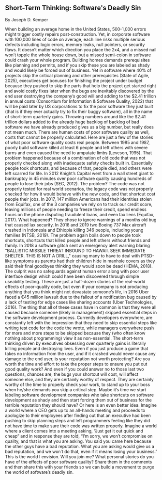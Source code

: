 ## Short-Term Thinking: Software's Deadly Sin
By Joseph D. Kemper

When building an average home in the United States, 500-1,000 errors might trigger costly repairs post-construction. Yet, in corporate software with 100,000 lines of code on average, each line risks multiple serious defects including logic errors, memory leaks, null pointers, or security flaws. It doesn’t matter which direction you place the 2x4, and a missed nail won’t topple the whole house down, but a missed semi-colon in software could crash your whole program. Building homes demands prerequisites like planning and permits, and if you skip these you are labeled as shady and would likely be forced out of business. Yet in software where 40% of projects skip the critical planning and other prerequisites (State of Agile, 2025), executives get bonuses for finishing the project under budget because they pushed to skip the parts that help the project get started right and avoid costly fixes later when the bugs are inevitably discovered by the end user destroying the company’s good will and adding to the $2.41 trillion in annual costs (Consortium for Information & Software Quality, 2022) that will be paid later by US corporations to fix the poor software they just built (that is if they ever actually try to fix their buggy software), all in the name of short-term quarterly gains. 
Throwing numbers around like the $2.41 trillion dollars added to the already huge backlog of backlog of bad software we have already produced gives us a big number, but really does not mean much. There are human costs of poor software quality as well, costs that cannot be properly calculated. Here are just a few of the stories of what poor software quality costs real people.
Between 1985 and 1987, poorly build software killed at least 6 people and left others with severe burns and even caused the need to amputate limbs (Leveson, 1995). That problem happened because of a combination of old code that was not properly checked along with inadequate safety checks built in. Essentially people took shortcuts, and because of that, people died, and others were left scarred for life. 
In 2012 Knight’s Capital went from a wall street giant to bankruptcy in 45 minutes over poor software quality causing hundreds of people to lose their jobs (SEC, 2012). The problem? The code was not properly tested for real world scenarios, the legacy code was not properly checked for how it would behave with the new code, and that shortcut cost people their jobs. 
In 2017, 147 million Americans had their identities stolen from Equifax, one of the 3 companies we rely on to track our credit score, leaving millions of people needing to freeze their credit, spend endless hours on the phone disputing fraudulent loans, and even tax liens (Equifax, 2017). What happened? They chose to ignore warnings of a months old bug that caused lax security. 
In 2018 and 2019 two Boeing 737 Max aircraft crashed in Indonesia and Ethiopia killing 346 people, including young families (NTSB, 2019). The problem again boils down to people took shortcuts, shortcuts that killed people and left others without friends and family. 
In 2018 a software glitch sent an emergency alert warning blaring "BALLISTIC MISSILE THREAT INBOUND TO HAWAII. SEEK IMMEDIATE SHELTER. THIS IS NOT A DRILL," causing many to have to deal with PTSD-like symptoms as parents had their children hide in manhole covers as they said their final goodbyes thinking they would soon be dead (HEMA, 2018). The culprit was no safeguards against human error along with poor user interface design which could have been discovered through simple useability testing. 
These are just a half-dozen stories of the real-world effects of poor-quality code, but even if your company is not producing anything that you think might not devastate someone’s life, in 2016 Uber faced a €45 million lawsuit due to the fallout of a notification bug caused by a lack of testing for edge cases like sharing accounts (Uber Technologies, 2016). 
The thing that all of these cases have in common is that they were all caused because someone (likely in management) skipped essential steps in the software development process. Currently developers everywhere, are constantly left with the impression that they need to skip essential steps like writing test code for the code the wrote, while managers everywhere push for more and more steps to be skipped because they (who often know nothing about programming) view it as non-essential. The short-term thinking driven by executives obsessing over quarterly gains is literally killing people and destroying lives. 
Even if you just produce a game that takes no information from the user, and if it crashed would never cause any damage to the end user, is your reputation not worth protecting? Are you worth the time and effort to take the proper steps to ensure you put out good quality work? And even if you could answer no to those last two questions, chances are, the bugs your shortcut will cost, will affect someone else, and they are certainly worthy of respect. They are certainly worthy of the time to properly check your work, to stand up to your boss when he/she demands you skip a critical step. Maybe it’s time we start labeling software development companies who take shortcuts on software development as shady and then start forcing them out of business for the terrible reputation they should have? 
Or here is an even better idea. Imagine a world where a CEO gets up to an all-hands meeting and proceeds to apologize to their employees after finding out that an executive had been pushing to skip planning steps and left programmers feeling like they did not have time to make sure their code was written properly. Imagine a world where a client comes into a meeting asking, “Just get it out quick and cheap” and in response they are told, “I’m sorry, we won’t compromise on quality, and that is what you are asking. You said you came here because the other guys have a bad reputation. What you are asking would give us a bad reputation, and we won’t do that, even if it means losing your business.” This is the world I envision. 
Will you join me? What personal stories do you have of the effects of poor software quality? Share them in the comments and then share this with your friends so we can build a movement to purge the world of software’s deadly sin. 
